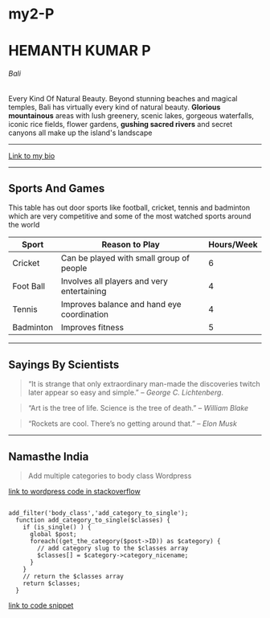 # my2-P
# HEMANTH KUMAR P
###### Bali

Every Kind Of Natural Beauty. Beyond stunning beaches and magical temples, Bali has virtually every kind of natural beauty. **Glorious mountainous** areas with lush greenery, scenic lakes, gorgeous waterfalls, iconic rice fields, flower gardens, **gushing sacred rivers** and secret canyons all make up the island's landscape

***

[Link to my bio](MyStats.md)

***

## Sports And Games

This table has out door sports like football, cricket, tennis and badminton which are very competitive and some of the most watched sports around the world


| Sport | Reason to Play | Hours/Week |
| --- | --- | --- |
| Cricket | Can be played with small group of people | 6 |
| Foot Ball | Involves all players and very entertaining | 4 |
| Tennis | Improves balance and hand eye coordination | 4 |
| Badminton | Improves fitness | 5 |

***

## Sayings By Scientists

> “It is strange that only extraordinary man-made the discoveries twitch later appear so easy and simple.” – *George C. Lichtenberg*.

> “Art is the tree of life. Science is the tree of death.” – *William Blake*

> “Rockets are cool. There’s no getting around that.” – *Elon Musk*

***

## Namasthe India

> Add multiple categories to body class Wordpress

[link to wordpress code in stackoverflow](https://stackoverflow.com/questions/45972062)

```  

add_filter('body_class','add_category_to_single');
  function add_category_to_single($classes) {
    if (is_single() ) {
      global $post;
      foreach((get_the_category($post->ID)) as $category) {
        // add category slug to the $classes array
        $classes[] = $category->category_nicename;
      }
    }
    // return the $classes array
    return $classes;
  }

  ```
   
   [link to code snippet](https://css-tricks.com/snippets/wordpress/add-category-name-body_class/)
